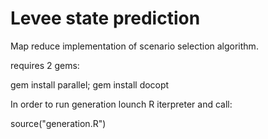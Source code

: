 Levee state prediction 
=====================

Map reduce implementation of scenario selection algorithm.

requires 2 gems:

gem install parallel; gem install docopt



In order to run generation lounch R iterpreter and call:

source("generation.R")
